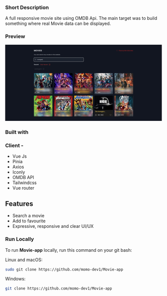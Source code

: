 ### Short Description
A full responsive movie site using OMDB Api. The main target was to build something where real Movie data can be displayed.

### Preview

![](/src/assets/preview.gif)

### Built with

### Client - 
- Vue Js
- Pinia
- Axios
- Iconly
- OMDB API
- Tailwindcss
- Vue router

## Features

- Search a movie
- Add to favourite
- Expressive, responsive and clear UI/UX

### Run Locally

To run **Movie-app** locally, run this command on your git bash:

Linux and macOS:

```bash
sudo git clone https://github.com/momo-dev1/Movie-app
```

Windows:

```bash
git clone https://github.com/momo-dev1/Movie-app
```
